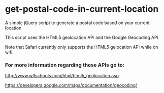 get-postal-code-in-current-location
===================================

A simple jQuery script to generate a postal code based on your current location.

This script uses the HTML5 geolocation API and the Google Geocoding API.

Note that Safari currently only supports the HTML5 gelocation API while on wifi.

### For more information regarding these APIs go to:

http://www.w3schools.com/html/html5_geolocation.asp

https://developers.google.com/maps/documentation/geocoding/